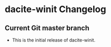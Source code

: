# dacite-winit Changelog

## Current Git master branch

 - This is the initial release of dacite-winit.
